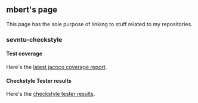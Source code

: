 ## mbert's page

This page has the sole purpose of linking to stuff related to my repositories.

### sevntu-checkstyle

#### Test coverage

Here's the [latest jacoco coverage report](/sevntu-checkstyle/coverage/jacoco/index.html).

#### Checkstyle Tester results

Here's the [checkstyle tester results](/sevntu-checkstyle/checkstyle-tester/index.html).

